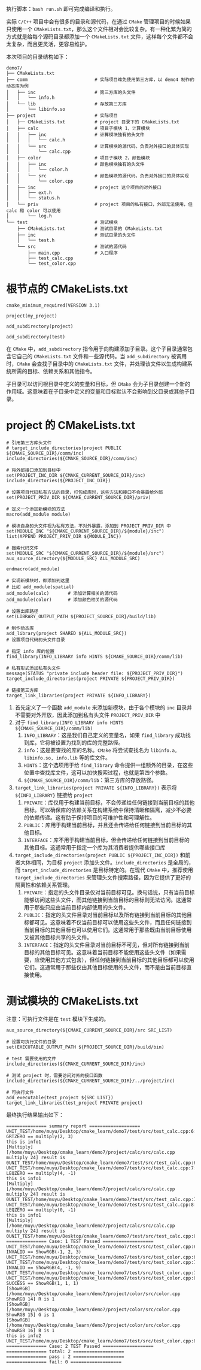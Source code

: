 执行脚本：`bash run.sh` 即可完成编译和执行。

实际 `C/C++` 项目中会有很多的目录和源代码，在通过 `CMake` 管理项目的时候如果只使用一个 `CMakeLists.txt`，那么这个文件相对会比较复杂。有一种化繁为简的方式就是给每个源码目录都添加一个 `CMakeLists.txt` 文件，这样每个文件都不会太复杂，而且更灵活，更容易维护。

本次项目的目录结构如下：

```
demo7/
├── CMakeLists.txt
├── comm                         # 实际项目难免使用第三方库，以 demo4 制作的动态库为例
│   ├── inc                      # 第三方库的头文件
│   │   └── info.h
│   └── lib                      # 存放第三方库
│       └── libinfo.so
├── project                      # 实际项目
│   ├── CMakeLists.txt           # project 目录下的 CMakeLists.txt
│   ├── calc                     # 项目子模块 1，计算模块
│   │   ├── inc                  # 计算模块独有的头文件
│   │   │   └── calc.h
│   │   └── src                  # 计算模块的源代码，负责对外接口的具体实现
│   │       └── calc.cpp
│   ├── color                    # 项目子模块 2，颜色模块
│   │   ├── inc                  # 颜色模块独有的头文件
│   │   │   └── color.h
│   │   └── src                  # 颜色模块的源代码，负责对外接口的具体实现
│   │       └── color.cpp 
│   ├── inc                      # project 这个项目的对外接口
│   │   ├── ext.h
│   │   └── status.h
│   └── priv                     # project 项目的私有接口，外部无法使用，但 calc 和 color 可以使用
│       └── log.h
└── test                         # 测试模块
    ├── CMakeLists.txt           # 测试目录的 CMakeLists.txt
    ├── inc                      # 测试目录的头文件
    │   └── test.h
    └── src                      # 测试的源代码
        ├── main.cpp             # 入口程序
        ├── test_calc.cpp
        └── test_color.cpp
```

# 根节点的 CMakeLists.txt

```
cmake_minimum_required(VERSION 3.1)

project(my_project)

add_subdirectory(project)

add_subdirectory(test)
```

在 `CMake` 中，`add_subdirectory` 指令用于向构建添加子目录。这个子目录通常包含它自己的 `CMakeLists.txt` 文件和一些源代码。当 `add_subdirectory` 被调用时，`CMake` 会查找子目录中的 `CMakeLists.txt` 文件，并处理该文件以生成构建系统所需的目标、依赖关系和其他指令。

子目录可以访问根目录中定义的变量和目标，但 `CMake` 会为子目录创建一个新的作用域。这意味着在子目录中定义的变量和目标默认不会影响到父目录或其他子目录。

# project 的 CMakeLists.txt

```
# 引用第三方库头文件
# target_include_directories(project PUBLIC ${CMAKE_SOURCE_DIR}/comm/inc)  
include_directories(${CMAKE_SOURCE_DIR}/comm/inc)  

# 将外部接口添加到目标中
set(PROJECT_INC_DIR ${CMAKE_CURRENT_SOURCE_DIR}/inc)
include_directories(${PROJECT_INC_DIR})

# 设置项目代码私有方法的目录，打包成库时，这些方法和接口不会暴露给外部
set(PROJECT_PRIV_DIR ${CMAKE_CURRENT_SOURCE_DIR}/priv)

# 定义一个添加新模块的方法
macro(add_module module)

# 模块自身的头文件视为私有方法，不对外暴露，添加到 PROJECT_PRIV_DIR 中
set(MODULE_INC "${CMAKE_CURRENT_SOURCE_DIR}/${module}/inc")
list(APPEND PROJECT_PRIV_DIR ${MODULE_INC})

# 搜索代码文件
set(MODULE_SRC "${CMAKE_CURRENT_SOURCE_DIR}/${module}/src")
aux_source_directory(${MODULE_SRC} ALL_MODULE_SRC)

endmacro(add_module)

# 实现新模块时，都添加到这里
# 比如 add_module(spatial)
add_module(calc)       # 添加计算相关的源代码
add_module(color)      # 添加颜色相关的源代码

# 设置出库路径
set(LIBRARY_OUTPUT_PATH ${PROJECT_SOURCE_DIR}/build/lib)

# 制作动态库
add_library(project SHARED ${ALL_MODULE_SRC})
# 设置项目代码的头文件目录

# 指定 info 库的位置
find_library(INFO_LIBRARY info HINTS ${CMAKE_SOURCE_DIR}/comm/lib)  

# 私有形式添加私有头文件
message(STATUS "private include header file: ${PROJECT_PRIV_DIR}")
target_include_directories(project PRIVATE ${PROJECT_PRIV_DIR})

# 链接第三方库
target_link_libraries(project PRIVATE ${INFO_LIBRARY})
```

1. 首先定义了一个函数 `add_module` 来添加新模块，由于各个模块的 `inc` 目录并不需要对外开放，因此添加到私有头文件 `PROJECT_PRIV_DIR` 中
2. 对于 `find_library(INFO_LIBRARY info HINTS ${CMAKE_SOURCE_DIR}/comm/lib)`
    1. `INFO_LIBRARY`：这是我们自己定义的变量名，如果 `find_library` 成功找到库，它将被设置为找到的库的完整路径。
    2. `info`：这是要查找的库的名称。`CMake` 将尝试查找名为 `libinfo.a, libinfo.so, info.lib` 等的库文件。
    3. `HINTS`：这个选项用于给 `find_library` 命令提供一组额外的目录，在这些位置中查找库文件，这可以加快搜索过程，也就是第四个参数。
    4. `${CMAKE_SOURCE_DIR}/comm/lib`：第三方库的存放路径。
3. `target_link_libraries(project PRIVATE ${INFO_LIBRARY})` 表示将 `${INFO_LIBRARY}` 链接给 `project`
    1. `PRIVATE`：库仅用于构建当前目标，不会传递给任何链接到当前目标的其他目标。可以确保库的依赖关系在构建系统中保持清晰和隔离，减少不必要的依赖传递。这有助于保持项目的可维护性和可理解性。
    2. `PUBLIC`：库用于构建当前目标，并且还会传递给任何链接到当前目标的其他目标。
    3. `INTERFACE`：库不用于构建当前目标，但会传递给任何链接到当前目标的其他目标。这通常用于指定一个库为其消费者提供哪些接口库
4. `target_include_directories(project PUBLIC ${PROJECT_INC_DIR})` 和前者大体相同，为目标 `project` 添加头文件。`include_directories` 是全局的，而 `target_include_directories` 是目标特定的。在现代 `CMake` 中，推荐使用 `target_include_directories` 来管理头文件搜索路径，因为它提供了更好的隔离性和依赖关系管理。
    1. `PRIVATE`：指定的头文件目录仅对当前目标可见。换句话说，只有当前目标能够访问这些头文件，而其他链接到当前目标的目标则无法访问。这通常用于那些只应由当前目标内部使用的头文件。
    2. `PUBLIC`：指定的头文件目录对当前目标以及所有链接到当前目标的其他目标都可见。这意味着不仅当前目标可以使用这些头文件，而且任何链接到当前目标的其他目标也可以使用它们。这通常用于那些既由当前目标使用又被其他目标共享的头文件。
    3. `INTERFACE`：指定的头文件目录对当前目标不可见，但对所有链接到当前目标的其他目标可见。这意味着当前目标不能使用这些头文件（如果需要，应使用其他方式包含），但任何链接到当前目标的其他目标都可以使用它们。这通常用于那些仅由其他目标使用的头文件，而不是由当前目标直接使用。

# 测试模块的 CMakeLists.txt

注意：可执行文件是在 `test` 模块下生成的。

```
aux_source_directory(${CMAKE_CURRENT_SOURCE_DIR}/src SRC_LIST)

# 设置可执行文件的目录
set(EXECUTABLE_OUTPUT_PATH ${PROJECT_SOURCE_DIR}/build/bin)

# test 需要使用的文件
include_directories(${CMAKE_CURRENT_SOURCE_DIR}/inc)

# 测试 project 时，需要访问对外的接口函数
include_directories(${CMAKE_CURRENT_SOURCE_DIR}/../project/inc)

# 可执行文件
add_executable(test_project ${SRC_LIST})
target_link_libraries(test_project PRIVATE project)
```

最终执行结果输出如下：

```
=============== summary report ===================
UNIT_TEST/home/muyu/Desktop/cmake_learn/demo7/test/src/test_calc.cpp:6::calling GRTZERO == multiply(2, 3)
this is info1
[Multiply] [/home/muyu/Desktop/cmake_learn/demo7/project/calc/src/calc.cpp multiply 24] result is 0UNIT_TEST/home/muyu/Desktop/cmake_learn/demo7/test/src/test_calc.cpp:6::error 
UNIT_TEST/home/muyu/Desktop/cmake_learn/demo7/test/src/test_calc.cpp:7::calling LEQZERO == multiply(4, -1)
this is info1
[Multiply] [/home/muyu/Desktop/cmake_learn/demo7/project/calc/src/calc.cpp multiply 24] result is 0UNIT_TEST/home/muyu/Desktop/cmake_learn/demo7/test/src/test_calc.cpp:7::passed 
UNIT_TEST/home/muyu/Desktop/cmake_learn/demo7/test/src/test_calc.cpp:8::calling LEQZERO == multiply(0, -1)
this is info1
[Multiply] [/home/muyu/Desktop/cmake_learn/demo7/project/calc/src/calc.cpp multiply 24] result is 0UNIT_TEST/home/muyu/Desktop/cmake_learn/demo7/test/src/test_calc.cpp:8::passed 
=============== Case: 1 TEST Passed ===================
UNIT_TEST/home/muyu/Desktop/cmake_learn/demo7/test/src/test_color.cpp:6::calling INVALID == ShowRGB(-1, 2, 3)
UNIT_TEST/home/muyu/Desktop/cmake_learn/demo7/test/src/test_color.cpp:6::passed 
UNIT_TEST/home/muyu/Desktop/cmake_learn/demo7/test/src/test_color.cpp:7::calling INVALID == ShowRGB(4, -1, 9)
UNIT_TEST/home/muyu/Desktop/cmake_learn/demo7/test/src/test_color.cpp:7::passed 
UNIT_TEST/home/muyu/Desktop/cmake_learn/demo7/test/src/test_color.cpp:8::calling SUCCESS == ShowRGB(1, 1, 1)
[ShowRGB] [/home/muyu/Desktop/cmake_learn/demo7/project/color/src/color.cpp ShowRGB 14] R is 1
[ShowRGB] [/home/muyu/Desktop/cmake_learn/demo7/project/color/src/color.cpp ShowRGB 15] G is 1
[ShowRGB] [/home/muyu/Desktop/cmake_learn/demo7/project/color/src/color.cpp ShowRGB 16] B is 1
this is info2
UNIT_TEST/home/muyu/Desktop/cmake_learn/demo7/test/src/test_color.cpp:8::passed 
=============== Case: 2 TEST Passed ===================
=============== total: 2 ===================
=============== pass : 2 ===================
=============== fail: 0 ===================
```